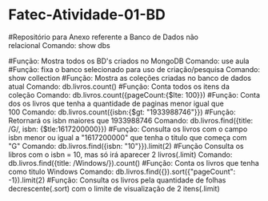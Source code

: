 # Fatec-Atividade-01-BD

#Repositório para Anexo referente a Banco de Dados não relacional Comando: show dbs

#Função: Mostra todos os BD's criados no MongoDB Comando: use aula
#Função: fixa o banco selecionado para uso de criação/pesquisa Comando: show collection
#Função: Mostra as coleções criadas no banco de dados atual Comando: db.livros.count()
#Função: Conta todos os itens da coleção Comando: db.livros.count({pageCount:{$lte: 100}})
#Função: Conta dos os livros que tenha a quantidade de paginas menor igual que 100 Comando: db.livros.count({isbn:{$gt: "1933988746"}})
#Função: Retornará os isbn maiores que 1933988746 Comando: db.livros.find({title: /G/, isbn: {$tle:1617200000}})
#Função: Consulta os livros com o campo isbn menor ou igual a "1617200000" que tenha o titulo que começa com "G" Comando: db.livros.find({isbn: "10"}}).limit(2)
#Função Consulta os libros com o isbn = 10, mas só irá aparecer 2 livros(.limit) Comando: db.livros.find({title: /Windows/}).count()
#Função: Conta os livros que tenha como titulo Windows Comando: db.livros.find({}).sort({"pageCount": -1}).limit(2)
#Função: Consulta os livros pela quantidade de folhas decrescente(.sort) com o limite de visualização de 2 itens(.limit)
